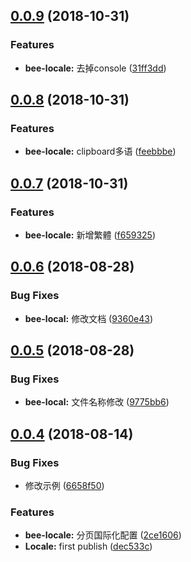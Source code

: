 <a name="0.0.9"></a>
## [0.0.9](https://github.com/tinper-bee/bee-locale/compare/v0.0.8...v0.0.9) (2018-10-31)


### Features

* **bee-locale:** 去掉console ([31ff3dd](https://github.com/tinper-bee/bee-locale/commit/31ff3dd))



<a name="0.0.8"></a>
## [0.0.8](https://github.com/tinper-bee/bee-locale/compare/v0.0.7...v0.0.8) (2018-10-31)


### Features

* **bee-locale:** clipboard多语 ([feebbbe](https://github.com/tinper-bee/bee-locale/commit/feebbbe))



<a name="0.0.7"></a>
## [0.0.7](https://github.com/tinper-bee/bee-locale/compare/v0.0.6...v0.0.7) (2018-10-31)


### Features

* **bee-locale:** 新增繁體 ([f659325](https://github.com/tinper-bee/bee-locale/commit/f659325))



<a name="0.0.6"></a>
## [0.0.6](https://github.com/tinper-bee/bee-locale/compare/v0.0.5...v0.0.6) (2018-08-28)


### Bug Fixes

* **bee-local:** 修改文档 ([9360e43](https://github.com/tinper-bee/bee-locale/commit/9360e43))



<a name="0.0.5"></a>
## [0.0.5](https://github.com/tinper-bee/bee-locale/compare/v0.0.4...v0.0.5) (2018-08-28)


### Bug Fixes

* **bee-local:** 文件名称修改 ([9775bb6](https://github.com/tinper-bee/bee-locale/commit/9775bb6))



<a name="0.0.4"></a>
## [0.0.4](https://github.com/tinper-bee/bee-locale/compare/dec533c...v0.0.4) (2018-08-14)


### Bug Fixes

* 修改示例 ([6658f50](https://github.com/tinper-bee/bee-locale/commit/6658f50))


### Features

* **bee-locale:** 分页国际化配置 ([2ce1606](https://github.com/tinper-bee/bee-locale/commit/2ce1606))
* **Locale:** first publish ([dec533c](https://github.com/tinper-bee/bee-locale/commit/dec533c))



